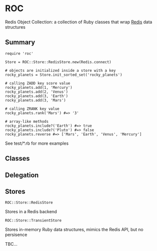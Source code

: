 # ROC

Redis Object Collection: a collection of Ruby classes that wrap [Redis](http://redis.io) data structures


## Summary

    require 'roc'
    
    Store = ROC::Store::RedisStore.new(Redis.connect)

    # objects are initialized inside a store with a key
    rocky_planets = Store.init_sorted_set('rocky_planets')

    # calling ZADD key score value
    rocky_planets.add(1, 'Mercury')
    rocky_planets.add(2, 'Venus')
    rocky_planets.add(3, 'Earth')
    rocky_planets.add(3, 'Mars')
    
    # calling ZRANK key value
    rocky_planets.rank('Mars') #=> '3'

    # array-like methods
    rocky_planets.include?('Earth') #=> true
    rocky_planets.include?('Pluto') #=> false        
    rocky_planets.reverse #=> ['Mars', 'Earth', 'Venus', 'Mercury']


See test/*.rb for more examples

## Classes

## Delegation

## Stores

    ROC::Store::RedisStore

Stores in a Redis backend

    ROC::Store::TransientStore

Stores in-memory Ruby data structures, mimics the Redis API, but no persisence


TBC...

